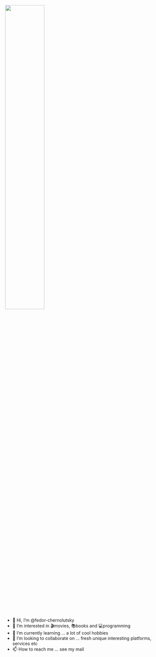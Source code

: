 <!-- Оформление профиля -->

<img src="https://premieracademyofdance.com/wp-content/uploads/2015/06/home-theater-decorating-movie-theater-border.jpg" width="50%">

- 👋 Hi, I’m @fedor-chernolutsky <br>
- 👀 I’m interested in 🎬movies, 📚books and 💻programming <br>
- 🌱 I’m currently learning ... a lot of cool hobbies <br>
- 💞️ I’m looking to collaborate on ... fresh unique interesting platforms, services etc <br>
- 📫 How to reach me ... see my mail
